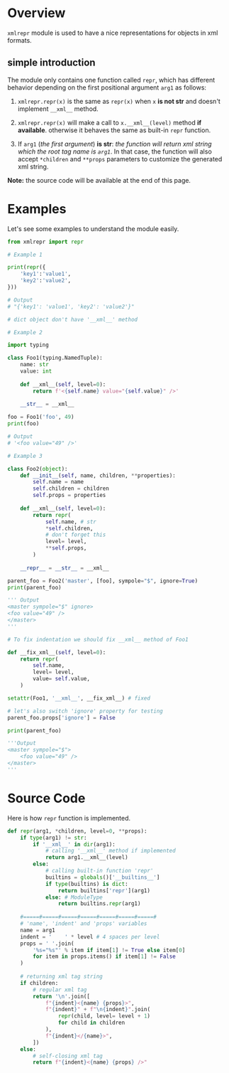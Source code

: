 # Overview

   `xmlrepr` module is used to have a nice representations for objects in xml formats.

## simple introduction

   The module only contains one function called `repr`, which has different
behavior depending on the first positional argument `arg1` as follows:

1. `xmlrepr.repr(x)` is the same as `repr(x)`
   when `x` **is not str** and doesn't implement `__xml__` method.

2. `xmlrepr.repr(x)` will make a call to `x.__xml__(level)`
   method **if available**. otherwise it behaves the same as
   built-in `repr` function.

3. If `arg1` (_the first argument_) **is str**:
   _the function will return xml string which the root tag name is `arg1`_.
   In that case, the function will also accept `*children` and `**props` parameters
   to customize the generated xml string.


**Note:** the source code will be available at the end of this page.


# Examples

Let's see some examples to understand the module easily.

```python
from xmlrepr import repr

# Example 1

print(repr({
    'key1':'value1',
    'key2':'value2',
}))

# Output
# "{'key1': 'value1', 'key2': 'value2'}"

# dict object don't have '__xml__' method

# Example 2

import typing

class Foo1(typing.NamedTuple):
    name: str
    value: int
    
    def __xml__(self, level=0):
        return f'<{self.name} value="{self.value}" />'
    
    __str__ = __xml__

foo = Foo1('foo', 49)
print(foo)

# Output
# '<foo value="49" />'

# Example 3

class Foo2(object):
    def __init__(self, name, children, **properties):
        self.name = name
        self.children = children
        self.props = properties
    
    def __xml__(self, level=0):
        return repr(
            self.name, # str
            *self.children,
            # don't forget this
            level= level,
            **self.props,
        )
    
    __repr__ = __str__ = __xml__

parent_foo = Foo2('master', [foo], sympole="$", ignore=True)
print(parent_foo)

''' Output
<master sympole="$" ignore>
<foo value="49" />
</master>
'''

# To fix indentation we should fix __xml__ method of Foo1

def __fix_xml__(self, level=0):
    return repr(
        self.name,
        level= level,
        value= self.value,
    )

setattr(Foo1, '__xml__', __fix_xml__) # fixed

# let's also switch 'ignore' property for testing
parent_foo.props['ignore'] = False

print(parent_foo)

'''Output
<master sympole="$">
    <foo value="49" />
</master>
'''
```

# Source Code
Here is how `repr` function is implemented.

```python
def repr(arg1, *children, level=0, **props):
    if type(arg1) != str:
        if '__xml__' in dir(arg1):
            # calling '__xml__' method if implemented
            return arg1.__xml__(level)
        else:
            # calling built-in function 'repr'
            builtins = globals()['__builtins__']
            if type(builtins) is dict:
                return builtins['repr'](arg1)
            else: # ModuleType
                return builtins.repr(arg1)
    
    #=====#=====#=====#=====#=====#=====#=====#
    # 'name', 'indent' and 'props' variables
    name = arg1
    indent = '    ' * level # 4 spaces per level
    props = ' '.join(
        '%s="%s"' % item if item[1] != True else item[0]
        for item in props.items() if item[1] != False
    )
    
    # returning xml tag string
    if children:
        # regular xml tag
        return '\n'.join([
            f"{indent}<{name} {props}>",
            f"{indent}" + f"\n{indent}".join(
                repr(child, level= level + 1)
                for child in children
            ),
            f"{indent}</{name}>",
        ])
    else:
        # self-closing xml tag
        return f"{indent}<{name} {props} />"
```
